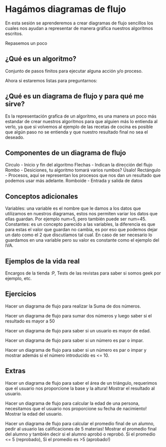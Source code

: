 Hagámos diagramas de flujo
===
En esta sesión se aprenderemos a crear diagramas de flujo sencillos los cuales nos ayudan a representar de manera gráfica nuestros algoritmos escritos.

Repasemos un poco

¿Qué es un algoritmo?
--
Conjunto de pasos finitos para ejecutar alguna acción y/o proceso.


Ahora si estaremos listas para preguntarnos:

¿Qué es un diagrama de flujo y para qué me sirve?
--
Es la representación grafica de un algoritmo, es una manera un poco más estandar de crear nuestros algoritmos para que alguien más lo entienda al verlo, ya que si volvemos al ejemplo de las recetas de cocina es posible que algún paso no se entienda y que nuestro resultado final no sea el deseado.

Componentes de un diagrama de flujo
--
Circulo - Inicio y fin del algoritmo
Flechas - Indican la dirección del flujo
Rombo - Desiciones, tu algoritmo tomará varios rumbos? Úsalo!
Rectángulo - Procesos, aquí se representan los procesos que nos dan un resultado que podemos usar más adelante.
Romboide - Entrada y salida de datos

Conceptos adicionales
--
Variables: una variable es el nombre que le damos a los datos que utilizamos en nuestros diagramas, estos nos permiten variar los datos que ellas guardan. Por ejemplo num=5, pero también puede ser num=45.
Constantes: es un concepto parecido a las variables, la diferencia es que para estas el valor que guardan no cambia, es por eso que podemos dejar un dato como el 2 que discutíamos tal cual. En caso de ser necesario lo guardamos en una variable pero su valor es constante como el ejemplo del IVA.

Ejemplos de la vida real
--
Encargos de la tienda :P, Tests de las revistas para saber si somos geek por ejemplo, etc.

Ejercicios
--
Hacer un diagrama de flujo para realizar la Suma de dos números.

Hacer un diagrama de flujo para sumar dos números y luego saber si el resultado es mayor a 50

Hacer un diagrama de flujo para saber si un usuario es mayor de edad.

Hacer un diagrama de flujo para saber si un número es par o impar.

Hacer un diagrama de flujo para saber si un número es par o impar y mostrar además si el número introducido es <= 10.


Extras
--
Hacer un diagrama de flujo para saber el área de un triángulo, requerimos que el usuario nos proporcione la base y la altura! Mostrar el resultado al usuario.

Hacer un diagrama de flujo para calcular la edad de una persona, necesitamos que el usuario nos proporcione su fecha de nacimiento! Mostrar la edad del usuario.

Hacer un diagrama de flujo para calcular el promedio final de un alumno, pedir al usuario las calificaciones de 5 materias! Mostrar el promedio final del alumno y también decir si el alumno aprobó o reprobó. Si el promedio <= 5 (reprobado), Si el promedio es >5 (aprobado!)
